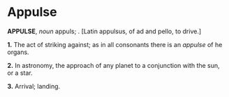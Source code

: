 # Appulse

**APPULSE**, _noun_ appuls; . \[Latin appulsus, of ad and pello, to drive.\]

**1.** The act of striking against; as in all consonants there is an _appulse_ of he organs.

**2.** In astronomy, the approach of any planet to a conjunction with the sun, or a star.

**3.** Arrival; landing.